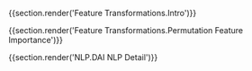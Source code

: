 {{section.render('Feature Transformations.Intro')}}

{{section.render('Feature Transformations.Permutation Feature Importance')}}

{{section.render('NLP.DAI NLP Detail')}}

